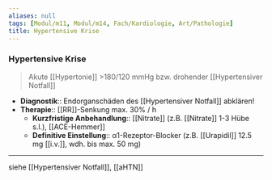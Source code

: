 ```yaml
---
aliases: null
tags: [Modul/m11, Modul/m14, Fach/Kardiologie, Art/Pathologie]
title: Hypertensive Krise
---
```

### Hypertensive Krise
> Akute [[Hypertonie]] >180/120 mmHg bzw. drohender [[Hypertensiver Notfall]]
- **Diagnostik**:: Endorganschäden des [[Hypertensiver Notfall]] abklären!
- **Therapie**:: [[RR]]-Senkung max. 30% / h
	- **Kurzfristige Anbehandlung**:: [[Nitrate]] (z.B. [[Nitrate]] 1-3 Hübe s.l.), [[ACE-Hemmer]]
	- **Definitive Einstellung**:: α1-Rezeptor-Blocker (z.B. [[Urapidil]] 12.5 mg [[i.v.]], wdh. bis max. 50 mg)
---
siehe [[Hypertensiver Notfall]], [[aHTN]]